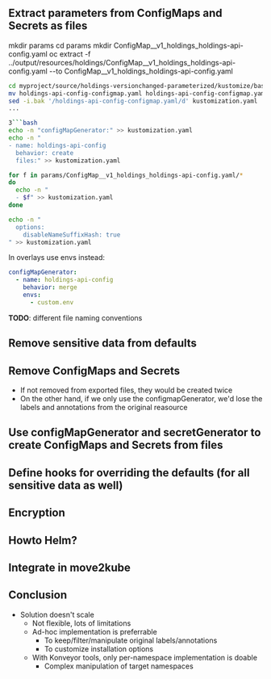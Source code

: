 
## Extract parameters from ConfigMaps and Secrets as files

mkdir params
cd params
mkdir ConfigMap__v1_holdings_holdings-api-config.yaml
oc extract -f ../output/resources/holdings/ConfigMap__v1_holdings_holdings-api-config.yaml --to ConfigMap__v1_holdings_holdings-api-config.yaml

```bash
cd myproject/source/holdings-versionchanged-parameterized/kustomize/base
mv holdings-api-config-configmap.yaml holdings-api-config-configmap.yaml.bak
sed -i.bak '/holdings-api-config-configmap.yaml/d' kustomization.yaml
...

3```bash
echo -n "configMapGenerator:" >> kustomization.yaml
echo -n "
- name: holdings-api-config
  behavior: create
  files:" >> kustomization.yaml

for f in params/ConfigMap__v1_holdings_holdings-api-config.yaml/*
do
  echo -n "
  - $f" >> kustomization.yaml
done

echo -n "
  options:
    disableNameSuffixHash: true
" >> kustomization.yaml
```

In overlays use envs instead:
```yaml
configMapGenerator:
  - name: holdings-api-config
    behavior: merge
    envs:
      - custom.env
```

**TODO**: different file naming conventions



## Remove sensitive data from defaults
## Remove ConfigMaps and Secrets
* If not removed from exported files, they would be created twice
* On the other hand, if we only use the configmapGenerator, we'd lose the labels and annotations from the original reasource

## Use configMapGenerator and secretGenerator to create ConfigMaps and Secrets from files
## Define hooks for overriding the defaults (for all sensitive data as well)
## Encryption
## Howto Helm?
## Integrate in move2kube

## Conclusion
* Solution doesn't scale
  * Not flexible, lots of limitations
  * Ad-hoc implementation is preferrable
    * To keep/filter/manipulate original labels/annotations
    * To customize installation options
  * With Konveyor tools, only per-namespace implementation is doable 
    * Complex manipulation of target namespaces




